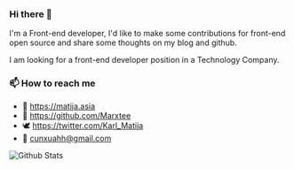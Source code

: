 ### Hi there 👋

<!--
**cunxu/cunxu** is a ✨ _special_ ✨ repository because its `README.md` (this file) appears on your GitHub profile.

Here are some ideas to get you started:

- 🔭 I’m currently working on ...
- 🌱 I’m currently learning ...
- 👯 I’m looking to collaborate on ...
- 🤔 I’m looking for help with ...
- 💬 Ask me about ...
- 📫 How to reach me: ...
- 😄 Pronouns: ...
- ⚡ Fun fact: ...
-->

I'm a Front-end developer, I'd like to make some contributions for front-end open source and share some thoughts on my blog and github.

I am looking for a front-end developer position in a Technology Company.

### 📫 How to reach me

  - 🔗 <https://matija.asia>
  - 💯 <https://github.com/Marxtee>
  - 🕊️ <https://twitter.com/Karl_Matija>
  - 💌 <cunxuahh@gmail.com>

![Github Stats](https://github-readme-stats.vercel.app/api?username=Marxtee&show_icons=true&theme=vue&count_private=true)
